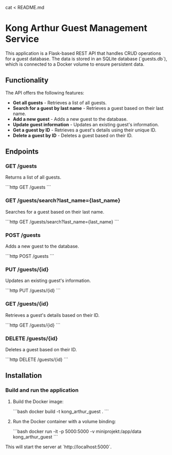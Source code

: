 cat <<EOF > README.md
# Kong Arthur Guest Management Service

This application is a Flask-based REST API that handles CRUD operations for a guest database. The data is stored in an SQLite database (\`guests.db\`), which is connected to a Docker volume to ensure persistent data.

## Functionality

The API offers the following features:

- **Get all guests** - Retrieves a list of all guests.
- **Search for a guest by last name** - Retrieves a guest based on their last name.
- **Add a new guest** - Adds a new guest to the database.
- **Update guest information** - Updates an existing guest's information.
- **Get a guest by ID** - Retrieves a guest's details using their unique ID.
- **Delete a guest by ID** - Deletes a guest based on their ID.

## Endpoints

### GET /guests
Returns a list of all guests.

\`\`\`http
GET /guests
\`\`\`


### GET /guests/search?last_name={last_name}
Searches for a guest based on their last name.

\`\`\`http
GET /guests/search?last_name={last_name}
\`\`\`


### POST /guests
Adds a new guest to the database.

\`\`\`http
POST /guests
\`\`\`


### PUT /guests/{id}
Updates an existing guest's information.

\`\`\`http
PUT /guests/{id}
\`\`\`


### GET /guests/{id}
Retrieves a guest's details based on their ID.

\`\`\`http
GET /guests/{id}
\`\`\`


### DELETE /guests/{id}
Deletes a guest based on their ID.

\`\`\`http
DELETE /guests/{id}
\`\`\`




## Installation


### Build and run the application

1. Build the Docker image:

   \`\`\`bash
   docker build -t kong_arthur_guest .
   \`\`\`


2. Run the Docker container with a volume binding:

   \`\`\`bash
   docker run -it -p 5000:5000 -v miniprojekt:/app/data kong_arthur_guest
   \`\`\`

This will start the server at \`http://localhost:5000\`.


